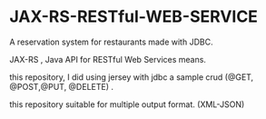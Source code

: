 # JAX-RS-RESTful-WEB-SERVICE
A reservation system for restaurants made with JDBC.

JAX-RS , Java API for RESTful Web Services means.

this repository, I did using jersey with jdbc a sample crud (@GET, @POST,@PUT, @DELETE) .

this repository suitable for multiple output format. (XML-JSON)




